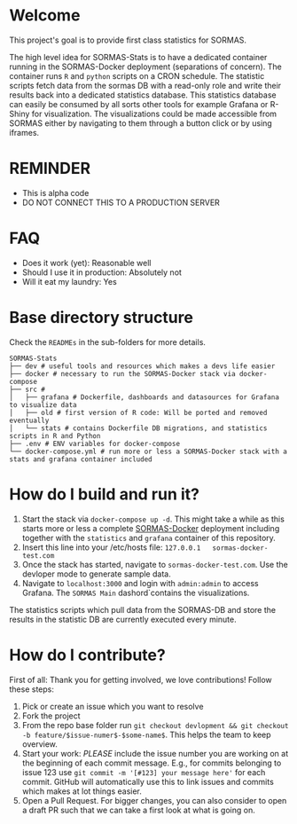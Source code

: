 # Welcome
This project's goal is to provide first class statistics for SORMAS.

The high level idea for SORMAS-Stats is to have a dedicated container running in the SORMAS-Docker deployment 
(separations of concern). The container runs `R` and `python` scripts on a CRON schedule. The statistic scripts 
fetch data from the sormas DB with a read-only role and write their results back into a dedicated statistics database. 
This statistics database can easily be consumed by all sorts other tools for example Grafana or R-Shiny for 
visualization. The visualizations could be made accessible from SORMAS either by navigating to them through a 
button click or by using iframes.

# REMINDER
* This is alpha code
* DO NOT CONNECT THIS TO A PRODUCTION SERVER

# FAQ
* Does it work (yet): Reasonable well
* Should I use it in production: Absolutely not
* Will it eat my laundry: Yes


# Base directory structure
Check the `READMEs` in the sub-folders for more details.

```
SORMAS-Stats
├── dev # useful tools and resources which makes a devs life easier
├── docker # necessary to run the SORMAS-Docker stack via docker-compose
├── src #
│   ├── grafana # Dockerfile, dashboards and datasources for Grafana to visualize data
│   ├── old # first version of R code: Will be ported and removed eventually
│   └── stats # contains Dockerfile DB migrations, and statistics scripts in R and Python
├── .env # ENV variables for docker-compose
└── docker-compose.yml # run more or less a SORMAS-Docker stack with a stats and grafana container included
```

# How do I build and run it?
1. Start the stack via `docker-compose up -d`. This might take a while as this starts more or less a complete [SORMAS-Docker]() deployment including together with the `statistics` and `grafana` container of this repository. 
1. Insert this line into your /etc/hosts file: `127.0.0.1	sormas-docker-test.com`
1. Once the stack has started, navigate to `sormas-docker-test.com`. Use the devloper mode to generate sample data.
1. Navigate to `localhost:3000` and login with `admin:admin` to access Grafana. The `SORMAS Main` dashord`contains the visualizations. 


The statistics scripts which pull data from the SORMAS-DB and store the results in 
the statistic DB are currently executed every minute.

# How do I contribute?
First of all: Thank you for getting involved, we love contributions! Follow these steps:
1. Pick or create an issue which you want to resolve
1. Fork the project
1. From the repo base folder run `git checkout devlopment && git checkout -b feature/$issue-numer$-$some-name$`. This helps the team to keep overview.
1. Start your work: *PLEASE* include the issue number you are working on at the beginning 
   of each commit message. E.g., for commits belonging to issue 123 use `git commit -m '[#123] your message here'` for each commit. GitHub will automatically use this to link issues and commits which makes at lot things easier.
1. Open a Pull Request. For bigger changes, you can also consider to open a draft PR such that we can take a first look at what is going on.